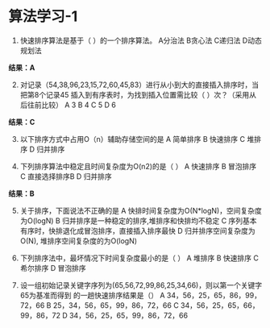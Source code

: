 # 算法学习-1

1. 快速排序算法是基于（   ）的一个排序算法。
A分治法
B贪心法
C递归法
D动态规划法

**结果：A**



2. 对记录（54,38,96,23,15,72,60,45,83）进行从小到大的直接插入排序时，当把第8个记录45
  插入到有序表时，为找到插入位置需比较（ ）次？（采用从后往前比较）
  A 3
  B 4
  C 5
  D 6

  **结果：C**

  

3. 以下排序方式中占用O（n）辅助存储空间的是
  A 简单排序
  B 快速排序
  C 堆排序
  D 归并排序

  

4. 下列排序算法中稳定且时间复杂度为O(n2)的是（ ）
  A 快速排序
  B 冒泡排序
  C 直接选择排序B
  D 归并排序

  **结果：B**

  

5. 关于排序，下面说法不正确的是
  A 快排时间复杂度为O(N*logN)，空间复杂度为O(logN)
  B 归并排序是一种稳定的排序,堆排序和快排均不稳定
  C 序列基本有序时，快排退化成冒泡排序，直接插入排序最快
  D 归并排序空间复杂度为O(N), 堆排序空间复杂度的为O(logN)

  

6. 下列排序法中，最坏情况下时间复杂度最小的是（ ）
  A 堆排序
  B 快速排序
  C 希尔排序
  D 冒泡排序

  

7. 设一组初始记录关键字序列为(65,56,72,99,86,25,34,66)，则以第一个关键字65为基准而得到
  的一趟快速排序结果是（）
  A 34，56，25，65，86，99，72，66
  B 25，34，56，65，99，86，72，66
  C 34，56，25，65，66，99，86，72
  D 34，56，25，65，99，86，72，66
